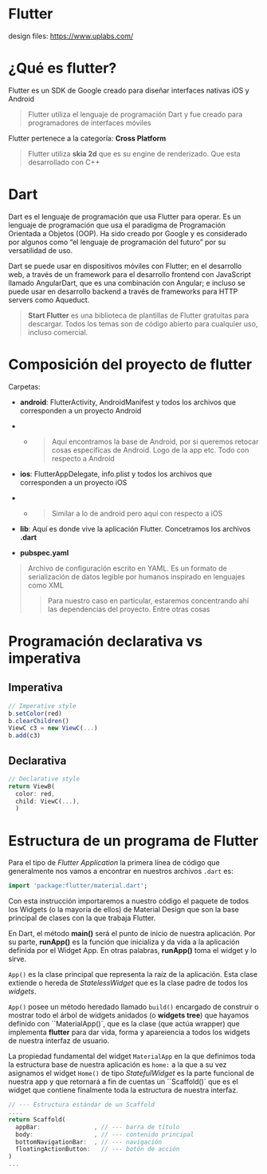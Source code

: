 # Flutter

design files: https://www.uplabs.com/

# ¿Qué es flutter?

Flutter es un SDK de Google creado para diseñar interfaces nativas iOS y Android
> Flutter utiliza el lenguaje de programación Dart y fue creado para programadores de interfaces móviles

Flutter pertenece a la categoría: **Cross Platform**

> Flutter utiliza **skia 2d** que es su engine de renderizado. Que esta desarrollado con C++

# Dart 

Dart es el lenguaje de programación que usa Flutter para operar.
Es un lenguaje de programación que usa el paradigma de Programación Orientada a Objetos (OOP).
Ha sido creado por Google y es considerado por algunos como “el lenguaje de programación del futuro” por su versatilidad de uso.

Dart se puede usar en dispositivos móviles con Flutter; en el desarrollo web, a través de un framework para el desarrollo frontend
con JavaScript llamado AngularDart, que es una combinación con Angular; e incluso se puede usar en desarrollo backend a través de
frameworks para HTTP servers como Aqueduct.

> **Start Flutter** es una biblioteca de plantillas de Flutter gratuitas para descargar.
> Todos los temas son de código abierto para cualquier uso, incluso comercial.

# Composición del proyecto de flutter
Carpetas: 
- **android**: FlutterActivity, AndroidManifest y todos los archivos que corresponden a un proyecto Android 
- - > Aquí encontramos la base de Android, por si queremos retocar cosas especifícas de Android. Logo de la app etc. Todo con respecto a Android

- **ios**: FlutterAppDelegate, info.plist y todos los archivos que corresponden a un proyecto iOS
- - > Similar a lo de android pero aquí con respecto a iOS

- **lib**: Aquí es donde vive la aplicación Flutter. Concetramos los archivos **.dart**

- **pubspec.yaml**
> Archivo de configuración escrito en YAML. Es un formato de serialización de datos legible por humanos inspirado en lenguajes como XML
> > Para nuestro caso en particular, estaremos concentrando ahí las dependencias del proyecto. Entre otras cosas


# Programación declarativa vs imperativa

## Imperativa 

```javascript
// Imperative style
b.setColor(red)
b.clearChildren()
ViewC c3 = new ViewC(...)
b.add(c3)
```
## Declarativa

```dart
// Declarative style
return ViewB(
  color: red,
  child: ViewC(...),
  )
```

# Estructura de un programa de Flutter 

Para el tipo de _Flutter Application_ la primera línea de código que generalmente nos vamos a encontrar
en nuestros archivos `.dart` es: 
```dart
import 'package:flutter/material.dart';
```

Con esta instrucción importaremos a nuestro código el paquete de todos los Widgets (o la mayoría de ellos) de Material Design
que son la base principal de clases con la que trabaja Flutter.

En Dart, el método **main()** será el punto de inicio de nuestra aplicación. Por su parte, **runApp()** es la función que inicializa
y da vida a la aplicación definida por el Widget App. En otras palabras, **runApp()** toma el widget y lo sirve.

`App()` es la clase principal que representa la raíz de la aplicación. 
Esta clase extiende o hereda de _StatelessWidget_ que es la clase padre de todos los _widgets_.

`App()` posee un método heredado llamado `build()` encargado de construir o mostrar todo el árbol de widgets anidados (o **widgets tree**) que 
hayamos definido con ``MaterialApp()`, que es la clase (que actúa wrapper) que implementa **flutter** para dar vida, forma y apareiencia a todos los widgets de 
nuestra interfaz de usuario. 


La propiedad fundamental del widget `MaterialApp` en la que definimos toda la estructura base de nuestra aplicación es `home:` a la que a su vez asignamos el
widget `Home()` de tipo _StatefulWidget_ es la parte funcional de nuestra app y que retornará a fin de cuentas un ``Scaffold()` que es el widget que contiene
finalmente toda la estructura de nuestra interfaz.


```dart
// --- Estructura estándar de un Scaffold
....
return Scaffold(
  appBar:               , // --- barra de título
  body:                 , // --- contenido principal
  bottomNavigationBar:  , // --- navigación
  floatingActionButton:   // --- botón de acción
)
...
```
